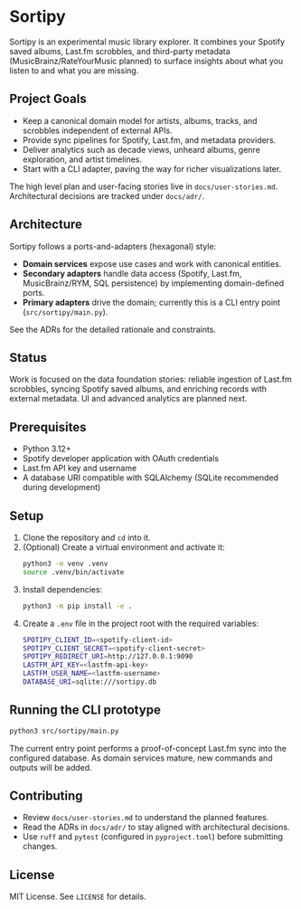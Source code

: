 # Sortipy

Sortipy is an experimental music library explorer. It combines your Spotify saved albums, Last.fm scrobbles, and third-party metadata (MusicBrainz/RateYourMusic planned) to surface insights about what you listen to and what you are missing.

## Project Goals
- Keep a canonical domain model for artists, albums, tracks, and scrobbles independent of external APIs.
- Provide sync pipelines for Spotify, Last.fm, and metadata providers.
- Deliver analytics such as decade views, unheard albums, genre exploration, and artist timelines.
- Start with a CLI adapter, paving the way for richer visualizations later.

The high level plan and user-facing stories live in `docs/user-stories.md`. Architectural decisions are tracked under `docs/adr/`.

## Architecture
Sortipy follows a ports-and-adapters (hexagonal) style:
- **Domain services** expose use cases and work with canonical entities.
- **Secondary adapters** handle data access (Spotify, Last.fm, MusicBrainz/RYM, SQL persistence) by implementing domain-defined ports.
- **Primary adapters** drive the domain; currently this is a CLI entry point (`src/sortipy/main.py`).

See the ADRs for the detailed rationale and constraints.

## Status
Work is focused on the data foundation stories: reliable ingestion of Last.fm scrobbles, syncing Spotify saved albums, and enriching records with external metadata. UI and advanced analytics are planned next.

## Prerequisites
- Python 3.12+
- Spotify developer application with OAuth credentials
- Last.fm API key and username
- A database URI compatible with SQLAlchemy (SQLite recommended during development)

## Setup
1. Clone the repository and `cd` into it.
2. (Optional) Create a virtual environment and activate it:
   ```sh
   python3 -m venv .venv
   source .venv/bin/activate
   ```
3. Install dependencies:
   ```sh
   python3 -m pip install -e .
   ```
4. Create a `.env` file in the project root with the required variables:
   ```sh
   SPOTIPY_CLIENT_ID=<spotify-client-id>
   SPOTIPY_CLIENT_SECRET=<spotify-client-secret>
   SPOTIPY_REDIRECT_URI=http://127.0.0.1:9090
   LASTFM_API_KEY=<lastfm-api-key>
   LASTFM_USER_NAME=<lastfm-username>
   DATABASE_URI=sqlite:///sortipy.db
   ```

## Running the CLI prototype
```sh
python3 src/sortipy/main.py
```
The current entry point performs a proof-of-concept Last.fm sync into the configured database. As domain services mature, new commands and outputs will be added.

## Contributing
- Review `docs/user-stories.md` to understand the planned features.
- Read the ADRs in `docs/adr/` to stay aligned with architectural decisions.
- Use `ruff` and `pytest` (configured in `pyproject.toml`) before submitting changes.

## License
MIT License. See `LICENSE` for details.
